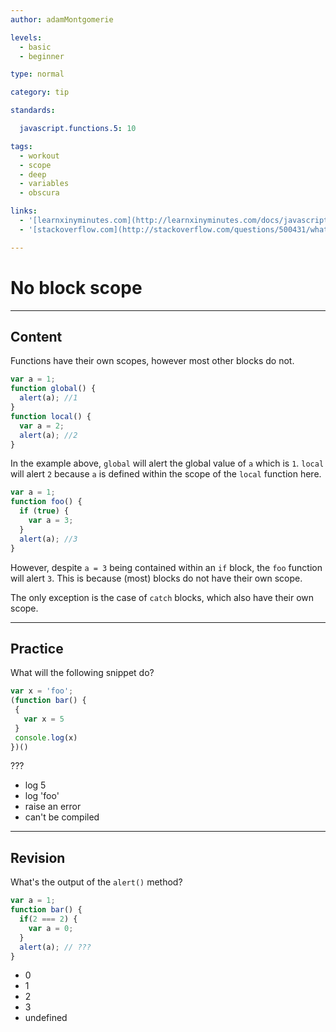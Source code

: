 ```yaml
---
author: adamMontgomerie

levels:
  - basic
  - beginner

type: normal

category: tip

standards:

  javascript.functions.5: 10

tags:
  - workout
  - scope
  - deep
  - variables
  - obscura

links:
  - '[learnxinyminutes.com](http://learnxinyminutes.com/docs/javascript/){website}'
  - '[stackoverflow.com](http://stackoverflow.com/questions/500431/what-is-the-scope-of-variables-in-javascript){website}'

---
```

# No block scope

---
## Content

Functions have their own scopes, however most other blocks do not.

```javascript
var a = 1;
function global() {
  alert(a); //1
}
function local() {
  var a = 2;
  alert(a); //2
}
```

In the example above, `global` will alert the global value of `a` which is `1`. `local` will alert `2` because `a` is defined within the scope of the `local` function here.

```javascript
var a = 1;
function foo() {
  if (true) {
    var a = 3;
  }
  alert(a); //3
}
```

However, despite `a = 3` being contained within an `if` block, the `foo` function will alert `3`. This is because (most) blocks do not have their own scope.

The only exception is the case of `catch` blocks, which also have their own scope.

---
## Practice

What will the following snippet do?

```javascript
var x = 'foo';
(function bar() {
 {
   var x = 5
 }
 console.log(x)
})()
```

???

* log 5
* log 'foo'
* raise an error
* can't be compiled

---
## Revision

What's the output of the `alert()` method?

```javascript
var a = 1;
function bar() {
  if(2 === 2) {
    var a = 0;
  }
  alert(a); // ???
}
```

* 0
* 1
* 2
* 3
* undefined